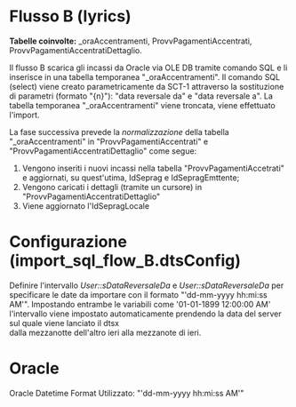 

Flusso B (lyrics)
=================

**Tabelle coinvolte:** _oraAccentramenti, ProvvPagamentiAccentrati, ProvvPagamentiAccentratiDettaglio.

Il flusso B scarica gli incassi da Oracle via OLE DB tramite comando SQL e li inserisce in una tabella temporanea "_oraAccentramenti".
Il comando SQL (select) viene creato parametricamente da SCT-1 attraverso la sostituzione di parametri (formato "{n}"): "data reversale da" e "data reversale a".
La tabella temporanea "_oraAccentramenti" viene troncata, viene effettuato l'import.

La fase successiva prevede la *normalizzazione* della tabella "_oraAccentramenti" in 
"ProvvPagamentiAccentrati" e "ProvvPagamentiAccentratiDettaglio" come segue:

1. Vengono inseriti i nuovi incassi nella tabella "ProvvPagamentiAccetrati" e aggiornati, su quest'utima, IdSeprag e IdSepragEmttente;
2. Vengono caricati i dettagli (tramite un cursore) in "ProvvPagamentiAccentratiDettaglio"
3. Viene aggiornato l'IdSepragLocale


Configurazione (import_sql_flow_B.dtsConfig)
===========================================

Definire l'intervallo *User::sDataReversaleDa* e *User::sDataReversaleDa* per specificare le date da importare con il formato "'dd-mm-yyyy hh:mi:ss AM'".
Impostando entrambe le variabili come '01-01-1899 12:00:00 AM' l'intervallo viene impostato automaticamente prendendo la data del server sul quale viene lanciato il dtsx  
dalla mezzanotte dell'altro ieri alla mezzanote di ieri.


Oracle
======
Oracle Datetime Format Utilizzato: "'dd-mm-yyyy hh:mi:ss AM'"